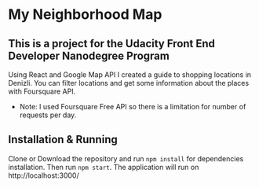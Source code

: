 # My Neighborhood Map

## This is a project for the Udacity Front End Developer Nanodegree Program
Using React and Google Map API I created a guide to shopping locations in Denizli. You can filter locations and get some information about the places with Foursquare API.
- Note: I used Foursquare Free API so there is a limitation for number of requests per day.

## Installation & Running

Clone or Download the repository and run `npm install` for dependencies installation. Then run `npm start`. The application will run on http://localhost:3000/
